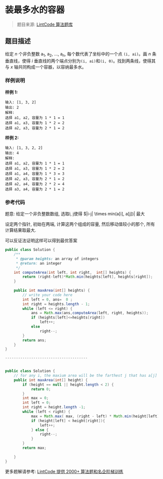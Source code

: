 # 装最多水的容器
 > 题目来源: [LintCode 算法题库](https://www.lintcode.com/problem/container-with-most-water/?utm_source=sc-github-wzz)
 ## 题目描述
 给定 *n* 个非负整数 a<sub>1</sub>, a<sub>2</sub>, ..., a<sub>n</sub>, 每个数代表了坐标中的一个点 `(i, ai)`。画 *n* 条垂直线，使得 *i* 垂直线的两个端点分别为`(i, ai)`和`(i, 0)`。找到两条线，使得其与 *x* 轴共同构成一个容器，以容纳最多水。

 ### 样例说明
 **样例 1:**

```
输入: [1, 3, 2]
输出: 2
解释:
选择 a1, a2, 容量为 1 * 1 = 1
选择 a1, a3, 容量为 1 * 2 = 2
选择 a2, a3, 容量为 2 * 1 = 2
```

**样例 2:**

```
输入: [1, 3, 2, 2]
输出: 4
解释:
选择 a1, a2, 容量为 1 * 1 = 1
选择 a1, a3, 容量为 1 * 2 = 2
选择 a1, a4, 容量为 1 * 3 = 3
选择 a2, a3, 容量为 2 * 1 = 2
选择 a2, a4, 容量为 2 * 2 = 4
选择 a3, a4, 容量为 2 * 1 = 2
```

 ### 参考代码
 题意: 给定一个非负整数数组, 选取i, j使得 $|i-j| \times min(a[i], a[j])| 最大

设定两个指针, 初始在两端, 计算这两个组成的容量, 然后移动值较小的那个, 所有计算结果取最大.

可以反证法证明这样可以得到最优答案
```java
public class Solution {
    /**
     * @param heights: an array of integers
     * @return: an integer
     */
    int computeArea(int left, int right,  int[] heights) {
        return (right-left)*Math.min(heights[left], heights[right]);
    }
    
    public int maxArea(int[] heights) {
        // write your code here
        int left = 0, ans=  0 ; 
        int right = heights.length - 1;
        while (left <= right) {
            ans = Math.max(ans,computeArea(left, right, heights));
            if (heights[left]<=heights[right])
                left++;
            else
                right--;
        }
        return ans;
    }
}

--------------------------------------


public class Solution {
    // for any i, the maxium area will be the farthest j that has a[j] > a[i];
    public int maxArea(int[] height) {
        if (height == null || height.length < 2) {
            return 0;
        }
        int max = 0;
        int left = 0;
        int right = height.length -1;
        while (left < right) {
            max = Math.max( max, (right - left) * Math.min(height[left], height[right]));
            if (height[left] < height[right]){
                left++;
            } else {
                right--;
            }
        }
        return max;
        
    }
}
```
 更多题解请参考: [LintCode 提供 2000+ 算法题和名企阶梯训练](https://www.lintcode.com/problem/?utm_source=sc-github-wzz)